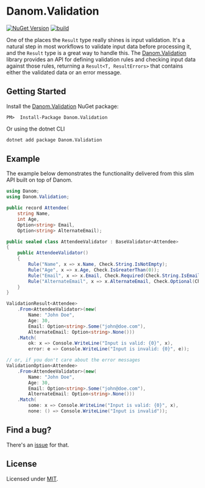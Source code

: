 # Danom.Validation
[![NuGet Version](https://img.shields.io/nuget/v/Danom.Validation.svg)](https://www.nuget.org/packages/Danom.Validation)
[![build](https://github.com/pimbrouwers/Danom/actions/workflows/build.yml/badge.svg)](https://github.com/pimbrouwers/Danom/actions/workflows/build.yml)

One of the places the `Result` type really shines is input validation. It's a natural step in most workflows to validate input data before processing it, and the `Result` type is a great way to handle this. The [Danom.Validation](https://www.nuget.org/packages/Danom.Validation/) library provides an API for defining validation rules and checking input data against those rules, returning a `Result<T, ResultErrors>` that contains either the validated data or an error message.

## Getting Started

Install the [Danom.Validation](https://www.nuget.org/packages/Danom.Validation/) NuGet package:

```
PM>  Install-Package Danom.Validation
```

Or using the dotnet CLI
```cmd
dotnet add package Danom.Validation
```

## Example

The example below demonstrates the functionality delivered from this slim API built on top of Danom.

```csharp
using Danom;
using Danom.Validation;

public record Attendee(
    string Name,
    int Age,
    Option<string> Email,
    Option<string> AlternateEmail);

public sealed class AttendeeValidator : BaseValidator<Attendee>
{
    public AttendeeValidator()
    {
        Rule("Name", x => x.Name, Check.String.IsNotEmpty);
        Rule("Age", x => x.Age, Check.IsGreaterThan(0));
        Rule("Email", x => x.Email, Check.Required(Check.String.IsEmailAddress));
        Rule("AlternateEmail", x => x.AlternateEmail, Check.Optional(Check.String.IsEmailAddress));
    }
}

ValidationResult<Attendee>
    .From<AttendeeValidator>(new(
        Name: "John Doe",
        Age: 30,
        Email: Option<string>.Some("john@doe.com"),
        AlternateEmail: Option<string>.None()))
    .Match(
        ok: x => Console.WriteLine("Input is valid: {0}", x),
        error: e => Console.WriteLine("Input is invalid: {0}", e));

// or, if you don't care about the error messages
ValidationOption<Attendee>
    .From<AttendeeValidator>(new(
        Name: "John Doe",
        Age: 30,
        Email: Option<string>.Some("john@doe.com"),
        AlternateEmail: Option<string>.None()))
    .Match(
        some: x => Console.WriteLine("Input is valid: {0}", x),
        none: () => Console.WriteLine("Input is invalid"));
```

## Find a bug?

There's an [issue](https://github.com/pimbrouwers/Danom/issues) for that.

## License

Licensed under [MIT](https://github.com/pimbrouwers/Danom/blob/master/LICENSE).
